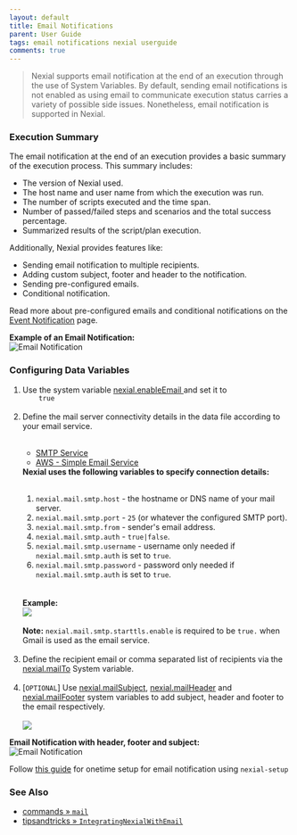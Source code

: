 ```yaml
---
layout: default
title: Email Notifications
parent: User Guide
tags: email notifications nexial userguide
comments: true
---
```


> Nexial supports email notification at the end of an execution through the use of System Variables. By default, sending
> email notifications is not enabled as using email to communicate execution status carries a variety of possible side 
> issues. Nonetheless, email notification is supported in Nexial. 


### Execution Summary
The email notification at the end of an execution provides a basic summary of the execution process. This summary 
includes:
- The version of Nexial used.
- The host name and user name from which the execution was run.
- The number of scripts executed and the time span.
- Number of passed/failed steps and scenarios and the total success percentage.
- Summarized results of the script/plan execution.

Additionally, Nexial provides features like:
- Sending email notification to multiple recipients.
- Adding custom subject, footer and header to the notification.
- Sending pre-configured emails.
- Conditional notification.

Read more about pre-configured emails and conditional notifications on the [Event Notification](EventNotification) page.

**Example of an Email Notification:**<br/>
![Email Notification](image/EmailNotifications_01.png)<br/>


### Configuring Data Variables
<ol>
    <li>Use the system variable <a href="../systemvars/#nexial.enableEmail">nexial.enableEmail </a>and set it to <code>
    true</code></li><br/>
    <li>
    Define the mail server connectivity details in the data file according to your email service.<br/>
    <br/>
        <div class="tabs">
            <ul class="tab-links tabs-collapsed">
                <li class="active"><a href="#tab3">SMTP Service</a></li>
                <li><a href="#tab4">AWS - Simple Email Service</a></li>
            </ul>
            <div class="tab-content">
                <div id="tab3" class="tab active">
                <b>Nexial uses the following variables to specify connection details:</b><br/>
                <br/>
                <ol>
                    <li><code>nexial.mail.smtp.host</code> - the hostname or DNS name of your mail server.</li>
                    <li><code>nexial.mail.smtp.port</code> - <code>25</code> (or whatever the configured SMTP port).</li>
                    <li><code>nexial.mail.smtp.from</code> - sender's email address.</li>
                    <li><code>nexial.mail.smtp.auth</code> - <code>true|false</code>.</li>
                    <li><code>nexial.mail.smtp.username</code> - username only needed if <code>nexial.mail.smtp.auth</code> 
                    is set to <code>true</code>.</li>
                    <li><code>nexial.mail.smtp.password</code> - password only needed if <code>nexial.mail.smtp.auth</code> 
                    is set to <code>true</code>.</li>                                                                         
                </ol><br/>
                <br/>
                <b>Example:</b><br/>
                <img src="image/EmailNotifications_02.png" /><br/>
                <br/>
                <b>Note:</b> <code>nexial.mail.smtp.starttls.enable</code> is required to be <code>true.</code> when
                Gmail is used as the email service.            
                </div>
                <div id="tab4" class="tab" style= "display:none;">
                <p>SES, or Simple Email Service, is a cloud service provided by Amazon AWS. One can utilize such service 
                to send, receive and manage email activities in the cloud. Currently Nexial supports the use of SES for
                sending email to one or more recipients.</p><br/>
                Nexial uses the following variables to specify AWS connection details:<br/>
                <br/>
                <ol>
                <li><code>nexial-mailer.aws.accessKey</code> - The access key valid for the target AWS service.</li>
                <li><code>nexial-mailer.aws.from</code> - the FROM email address.</li>
                <li><code>nexial-mailer.aws.region</code> - The target region to connect to.</li>
                <li><code>nexial-mailer.aws.secretKey</code> - The secret key valid for the target AWS service.</li>
                </ol><br/>                
                <br/>
                <b>Example:</b><br/>
                <img src="image/EmailNotifications_03.png" />
                </div>
            </div>
        </div>
       </li><br/>
    <li>Define the recipient email or comma separated list of recipients via the <a href="../systemvars/#nexial.mailTo"> 
    nexial.mailTo</a> System variable.</li><br/>
    <li>[<code>OPTIONAL</code>] Use <a href="../systemvars/#nexial.mailSubject"> nexial.mailSubject</a>, <a href="../systemvars/#nexial.mailHeader"> nexial.mailHeader</a> 
    and <a href="../systemvars/#nexial.mailFooter"> nexial.mailFooter</a>
    system variables to add subject, header and footer to the email respectively.
    </li><br/>
    <img src="image/EmailNotifications_04.png" /><br/>
</ol>


**Email Notification with header, footer and subject:**<br/>
![Email Notification](image/EmailNotifications_05.png)<br/>


Follow [this guide](../userguide/ServiceIntegration#email-notification-setup-example) for onetime setup for email notification using `nexial-setup`  

### See Also<br/>
- [commands &raquo; `mail`](../commands/mail)
- [tipsandtricks &raquo; `IntegratingNexialWithEmail`](../tipsandtricks/IntegratingNexialWithEmail)
